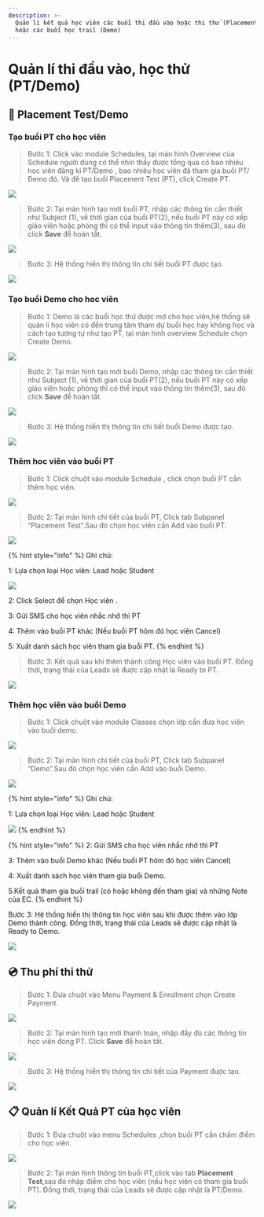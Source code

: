 ```yaml
---
description: >-
  Quản lí kết quả học viên các buổi thi đầu vào hoặc thi thử (Placement Test)
  hoặc các buổi học trail (Demo)
---
```


# Quản lí thi đầu vào, học thử \(PT/Demo\)

## 📝 Placement Test/Demo

### Tạo buổi PT cho học viên

> Bước 1: Click vào module Schedules, tại màn hình Overview của Schedule người dùng có thể nhìn thấy được tổng qua có bao nhiêu học viên đăng kí PT/Demo , bao nhiêu học viên đã tham gia buổi PT/Đemo đó. Và để tạo buổi Placement Test \(PT\), click Create PT.

![](../.gitbook/assets/schedule.jpg)

> Bước 2: Tại màn hình tạo mới buổi PT, nhập  các thông tin cần thiết như Subject \(1\), về thời gian của buổi PT\(2\), nếu buổi PT này có xếp giáo viên hoặc phòng thì có thể input vào thông tin thêm\(3\), sau đó click **Save** để hoàn tất.

![](../.gitbook/assets/schedule1.jpg)

> Bước 3: Hệ thống hiển thị thông tin chi tiết buổi PT được tạo.

![](../.gitbook/assets/taopt3.png)

### Tạo buổi Demo cho hoc viên

> Bước 1: Demo là các buổi học thử được mở cho học viên,hệ thống sẽ quản lí học viên có đến trung tâm tham dự buổi học hay không học và cách tạo tương tự như tạo PT, tại màn hình overview Schedule chọn Create Demo.

![](../.gitbook/assets/schedule4%20%282%29.jpg)

> Bước 2: Tại màn hình tạo mới buổi Demo, nhập  các thông tin cần thiết như Subject \(1\), về thời gian của buổi PT\(2\), nếu buổi PT này có xếp giáo viên hoặc phòng thì có thể input vào thông tin thêm\(3\), sau đó click **Save** để hoàn tất.

![](../.gitbook/assets/schedule1.jpg)

> Bước 3: Hệ thống hiển thị thông tin chi tiết buổi Demo được tạo.

![](../.gitbook/assets/demo3.png)

### Thêm hoc viên vào buổi PT

> Bước 1: Click chuột vào module Schedule , click chọn buổi PT cần thêm học viên.

![](../.gitbook/assets/schedule4%20%281%29.jpg)

> Bước 2: Tại màn hình chi tiết của buổi PT, Click tab Subpanel “Placement Test”.Sau đó chọn học viên cần Add vào buổi PT.

![](../.gitbook/assets/thempt2.png)

{% hint style="info" %}
Ghi chú:

1: Lựa chọn loại Học viên: Lead hoặc Student

![](../.gitbook/assets/themdemo3.png) 

2: Click Select để chọn Học viên .

3: Gửi SMS cho học viên nhắc nhở thì PT

4: Thêm vào buổi PT khác \(Nếu buổi PT hôm đó học viên Cancel\)

5: Xuất danh sách học viên tham gia buổi PT.
{% endhint %}

> Bước 3: Kết quả sau khi thêm thành công Học viên vào buổi PT. Đồng thời, trạng thái của Leads sẽ được cập nhật là Ready to PT.

![](../.gitbook/assets/thempt4%20%281%29.png)

### Thêm học viên vào buổi Demo

> Bước 1: Click chuột vào module Classes chọn lớp cần đưa học viên vào buổi demo.

![](../.gitbook/assets/schedule4.jpg)

> Bước 2: Tại màn hình chi tiết của buổi PT, Click tab Subpanel “Demo”.Sau đó chọn học viên cần Add vào buổi Demo.

![](../.gitbook/assets/demo%20%281%29.jpg)

{% hint style="info" %}
Ghi chú:

1: Lựa chọn loại Học viên: Lead hoặc Student

![](../.gitbook/assets/themdemo3.png) 
{% endhint %}

{% hint style="info" %}
2: Gửi SMS cho học viên nhắc nhở thì PT

3: Thêm vào buổi Demo khác \(Nếu buổi PT hôm đó học viên Cancel\)

4: Xuất danh sách học viên tham gia buổi Demo.

5.Kết quả tham gia buổi trail \(có hoặc không đến tham gia\) và những Note của EC.
{% endhint %}

Bước 3: Hệ thống hiển thị thông tin học viên sau khi được thêm vào lớp Demo thành công. Đồng thời, trạng thái của Leads sẽ được cập nhật là Ready to Demo.

![](../.gitbook/assets/demo.jpg)

## 💿 Thu phí thi thử

> Bươc 1: Đưa chuột vào Menu Payment & Enrollment chọn Create Payment.

![](../.gitbook/assets/thuphi1.png)

> Bước 2:  Tại màn hình tạo mới thanh toán, nhập đầy đủ các thông tin học viên đóng PT. Click **Save** để hoàn tất.

![](../.gitbook/assets/thuphi2.png)

> Bước 3: Hệ thống hiển thị thông tin chi tiết của Payment được tạo.

![](../.gitbook/assets/thuphi3.png)

## 📋 Quản lí Kết Quả PT của học viên

> Bước 1: Đưa chuột vào menu Schedules ,chọn buổi PT cần chấm điểm cho học viên.

![](../.gitbook/assets/schedule4%20%281%29.jpg)

> Bước 2: Tại màn hình thông tin buổi PT,click vào tab **Placement Test**,sau đó nhập điểm cho học viên \(nếu học viên có tham gia buổi PT\). Đồng thời, trạng thái của Leads sẽ được cập nhật là PT/Demo.

![](../.gitbook/assets/kq2.png)

